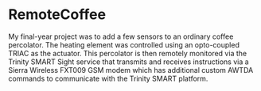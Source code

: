 RemoteCoffee
============

My final-year project was to add a few sensors to an ordinary coffee percolator. The heating element was controlled using an opto-coupled TRIAC as the actuator. This percolator is then remotely monitored via the Trinity SMART Sight service that transmits and receives instructions via a Sierra Wireless FXT009 GSM modem which has additional custom AWTDA commands to communicate with the Trinity SMART platform.
